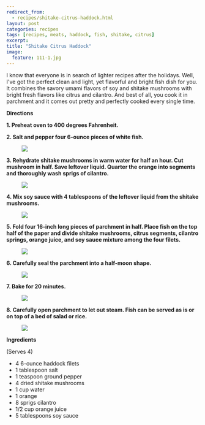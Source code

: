 ```yaml
---
redirect_from: 
  - recipes/shitake-citrus-haddock.html
layout: post
categories: recipes
tags: [recipes, meats, haddock, fish, shitake, citrus]
excerpt: 
title: "Shitake Citrus Haddock"
image:
  feature: 111-1.jpg
---
```


I know that everyone is in search of lighter recipes after the holidays.  Well, I've got the perfect clean and light, yet flavorful and bright fish dish for you.  It combines the savory umami flavors of soy and shitake mushrooms with bright fresh flavors like citrus and cilantro.  And best of all, you cook it in parchment and it comes out pretty and perfectly cooked every single time.

__Directions__

__1. Preheat oven to 400 degrees Fahrenheit.__  

__2. Salt and pepper four 6-ounce pieces of white fish.__

<figure> <img src='/images/111-2.jpg'> </figure>

__3. Rehydrate shitake mushrooms in warm water for half an hour.  Cut mushroom in half.  Save leftover liquid.  Quarter the orange into segments and thoroughly wash sprigs of cilantro.__

<figure> <img src='/images/111-3.jpg'> </figure>

__4. Mix soy sauce with 4 tablespoons of the leftover liquid from the shitake mushrooms.__

<figure> <img src='/images/111-4.jpg'> </figure>

__5. Fold four 16-inch long pieces of parchment in half.  Place fish on the top half of the paper and divide shitake mushrooms, citrus segments, cilantro springs, orange juice, and soy sauce mixture among the four filets.__

<figure> <img src='/images/111-5.jpg'> </figure>

__6. Carefully seal the parchment into a half-moon shape.__

<figure> <img src='/images/111-6.jpg'> </figure>

__7. Bake for 20 minutes.__

<figure> <img src='/images/111-8.jpg'> </figure>

__8. Carefully open parchment to let out steam.  Fish can be served as is or on top of a bed of salad or rice.__

<figure> <img src='/images/111-9.jpg'> </figure>
<section class='recipe'>
<p><strong>Ingredients</strong></p>

<p>(Serves 4)</p>

<ul><li>4 6-ounce haddock filets</li><li>1 tablespoon salt</li><li>1 teaspoon ground pepper</li><li>4 dried shitake mushrooms</li><li>1 cup water</li><li>1 orange</li><li>8 sprigs cilantro</li><li>1/2 cup orange juice</li><li>5 tablespoons soy sauce</li></ul></section>